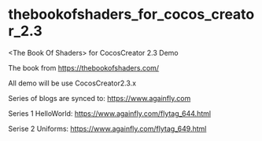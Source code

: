 # thebookofshaders_for_cocos_creator_2.3
&lt;The Book Of Shaders> for CocosCreator 2.3 Demo

The book from https://thebookofshaders.com/

All demo will be use CocosCreator2.3.x

Series of blogs are synced to: https://www.againfly.com

Series 1 HelloWorld: https://www.againfly.com/flytag_644.html

Serise 2 Uniforms: https://www.againfly.com/flytag_649.html